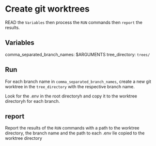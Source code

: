 # Create git worktrees

READ the `Variables` then process the `RUN` commands then `report` the results.

## Variables

comma_separated_branch_names: $ARGUMENTS
tree_directory: `trees/`

## Run

For each branch name in `comma_separated_branch_names`, create a new git worktree in the `tree_directory` with the respective branch name.

Look for the .env in the root directoryh and copy it to the worktree directoryh for each branch.

## report

Report the results of the `RUN` commands with a path to the worktree directory, the branch name and the path to each .env Ile copied to the worktree directory
